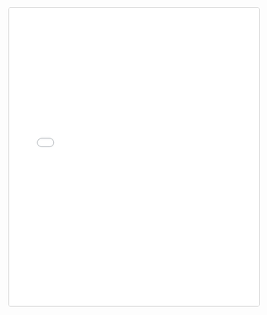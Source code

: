 <iframe
  src="/static/export-obsidian-canvas/index.html?file=/DDC-Canon/Events/Full_Timeline.canvas"
  width="100%"
  height="600"
  style="border:1px solid #ccc; border-radius:4px;"
></iframe>
<script>
  window.addEventListener('DOMContentLoaded', () => {
    const iframe = document.createElement('iframe');
    iframe.src = '/viewer.html?file=/canvas/myfile.canvas';
    iframe.width = '100%';
    iframe.height = '600';
    iframe.style.border = 'none';
    document.getElementById('viewer-container').appendChild(iframe);
  });
</script>